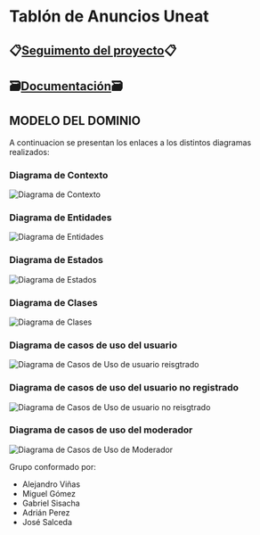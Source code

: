 # Tablón de Anuncios Uneat 

## 📋[Seguimento del proyecto](https://github.com/users/miguelgomez75/projects/3/views/1)📋

## 🗃️[Documentación](Documentación)🗃️  
## MODELO DEL DOMINIO

A continuacion se presentan los enlaces a los distintos diagramas realizados:

### Diagrama de Contexto 
![Diagrama de Contexto](https://github.com/miguelgomez75/24-25-IdSw1-SDR/blob/main/images/modelosUML%20-%20SVG/4%C2%AA_Iteraci%C3%B3n/Diagrama_Contexto.svg)
### Diagrama de Entidades 
![Diagrama de Entidades](https://github.com/miguelgomez75/24-25-IdSw1-SDR/blob/main/images/modelosUML%20-%20SVG/5%C2%AA_Iteraci%C3%B3n/Diagrama_Entidades.svg)
### Diagrama de Estados 
![Diagrama de Estados](https://github.com/miguelgomez75/24-25-IdSw1-SDR/blob/main/images/modelosUML%20-%20SVG/4%C2%AA_Iteraci%C3%B3n/Diagrama_Estados.svg)
### Diagrama de Clases 
![Diagrama de Clases](https://github.com/miguelgomez75/24-25-IdSw1-SDR/blob/main/images/modelosUML%20-%20SVG/4%C2%AA_Iteraci%C3%B3n/Diagrama_Clases.svg)
### Diagrama de casos de uso del usuario
![Diagrama de Casos de Uso de usuario reisgtrado](https://github.com/miguelgomez75/24-25-IdSw1-SDR/blob/main/images/modelosUML%20-%20SVG/4%C2%AA_Iteraci%C3%B3n/dcu_UR.svg)
### Diagrama de casos de uso del usuario no registrado
![Diagrama de Casos de Uso de usuario no reisgtrado](https://github.com/miguelgomez75/24-25-IdSw1-SDR/blob/main/images/modelosUML%20-%20SVG/4%C2%AA_Iteraci%C3%B3n/dcu_UNR.svg)
### Diagrama de casos de uso del moderador
![Diagrama de Casos de Uso de Moderador](https://github.com/miguelgomez75/24-25-IdSw1-SDR/blob/main/images/modelosUML%20-%20SVG/4%C2%AA_Iteraci%C3%B3n/Diagrama_Casos_uso_mod.svg)


Grupo conformado por:

- Alejandro Viñas
- Miguel Gómez
- Gabriel Sisacha
- Adrián Perez
- José Salceda

